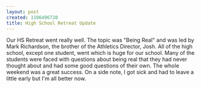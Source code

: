 ```yaml
--- 
layout: post
created: 1106496720
title: High School Retreat Update
---
```

Our HS Retreat went really well.  The topic was "Being Real" and was led by Mark Richardson, the brother of the Athletics Director, Josh.  All of the high school, except one student, went which is huge for our school.  Many of the students were faced with questions about being real that they had never thought about and had some good questions of their own.  The whole weekend was a great success.  On a side note, I got sick and had to leave a little early but I'm all better now.
